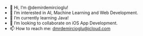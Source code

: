 - 👋 Hi, I’m @demirdemircioglu!
- 👀 I’m interested in AI, Machine Learning and Web Development.
- 🌱 I’m currently learning Java!
- 💞️ I’m looking to collaborate on iOS App Development.
- 📫 How to reach me: dmrdemircioglu@icloud.com


<!---
demirdemircioglu/demirdemircioglu is a ✨ special ✨ repository because its `README.md` (this file) appears on your GitHub profile.
You can click the Preview link to take a look at your changes.
--->
